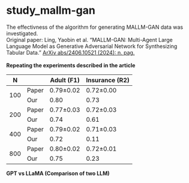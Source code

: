# study_mallm-gan
The effectivness of the algorithm for generating MALLM-GAN data was investigated.\
Original paper: Ling, Yaobin et al. “MALLM-GAN: Multi-Agent Large Language Model as Generative Adversarial Network for Synthesizing Tabular Data.” [ArXiv abs/2406.10521 (2024): n. pag.](https://arxiv.org/pdf/2406.10521)\
\
**Repeating the experiments described in the article**
<table class="tg"><thead>
  <tr>
    <th class="tg-c3ow"><span style="font-weight:bold">N</span></th>
    <th class="tg-0pky"></th>
    <th class="tg-fymr">Adult (<span style="font-weight:bold">F</span>1<span style="font-weight:bold">)</span></th>
    <th class="tg-fymr">Insurance (R2)</th>
  </tr></thead>
<tbody>
  <tr>
    <td class="tg-0pky" rowspan="2">100</td>
    <td class="tg-0pky">Paper</td>
    <td class="tg-0pky">0.79&plusmn0.02</td>
    <td class="tg-0pky">0.72&plusmn0.00</td>
  </tr>
  <tr>
    <td class="tg-0pky">Our</td>
    <td class="tg-0pky">0.80</td>
    <td class="tg-0pky">0.73</td>
  </tr>
  <tr>
    <td class="tg-0pky" rowspan="2">200</td>
    <td class="tg-0pky">Paper</td>
    <td class="tg-0pky">0.77&plusmn0.03</td>
    <td class="tg-0pky">0.72&plusmn0.03</td>
  </tr>
  <tr>
    <td class="tg-0pky">Our</td>
    <td class="tg-0pky">0.74</td>
    <td class="tg-0pky">0.61</td>
  </tr>
  <tr>
    <td class="tg-0pky" rowspan="2">400</td>
    <td class="tg-0pky">Paper</td>
    <td class="tg-0pky">0.79&plusmn0.02</td>
    <td class="tg-0pky">0.71&plusmn0.03</td>
  </tr>
  <tr>
    <td class="tg-0pky">Our</td>
    <td class="tg-0pky">0.72</td>
    <td class="tg-0pky">0.11</td>
  </tr>
  <tr>
    <td class="tg-0pky" rowspan="2">800</td>
    <td class="tg-0pky">Paper</td>
    <td class="tg-0pky">0.80&plusmn0.02</td>
    <td class="tg-0pky">0.72&plusmn0.01</td>
  </tr>
  <tr>
    <td class="tg-0pky">Our</td>
    <td class="tg-0pky">0.75</td>
    <td class="tg-0pky">0.23</td>
  </tr>
</tbody></table>

**GPT vs LLaMA (Comparison of two LLM)**
